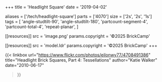 +++
title = 'Headlight Square'
date  = '2019-04-02'

aliases = ['/tech/headlight-square']
parts = ['4070']
size  = ['2s', '2s', '1s']
tags  = [
  'angle-studtilt-90',
  'angle-studtilt-180',
  'partcount-segment-4',
  'partcount-total-4',
  'repeat-planar',
]

[[resources]]
src              = 'image.png'
params.copyright = '©2025 BrickCamp'

[[resources]]
src              = 'model.ldr'
params.copyright = '©2025 BrickCamp'
+++

{{< linkbox
    url="https://www.flickr.com/photos/eilonwy77/4708491386"
    title="Headlight Brick Squares, Part 4: Tessellations"
    author="Katie Walker"
    date="2010-06-17"
>}}

